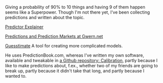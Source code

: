 Giving a probability of 90% to 10 things and having 9 of them happen seems like a Superpower. Though I'm not there yet, I've been collecting predictions and written about the topic.

[Predictor Explainer](https://nunosempere.github.io/calibration/prediction_explainer.pdf)

[Predictions and Prediction Markets at Gwern.net](http://www.gwern.net/Prediction-markets)

[Guesstimate](https://www.getguesstimate.com/) A tool for creating more complicated models.

He uses PredictionBook.com, whereas I've written my own software, available and tweakable in [a Github repository:  Calibration](https://github.com/NunoSempere/calibration), partly because I like to make predictions about, f.ex., whether two of my friends are going to break up, partly because it didn't take that long, and partly because I wanted to.
